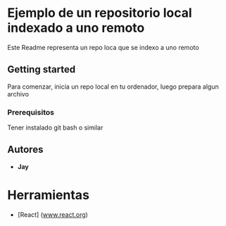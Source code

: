 # Ejemplo de un repositorio local indexado a uno remoto
Este Readme representa un repo loca que se indexo a uno remoto

## Getting started
Para comenzar, inicia un repo local en tu ordenador, luego prepara algun archivo

### Prerequisitos
Tener instalado git bash o similar

## Autores
* **Jay** 

 # Herramientas
 * [React] (www.react.org)

